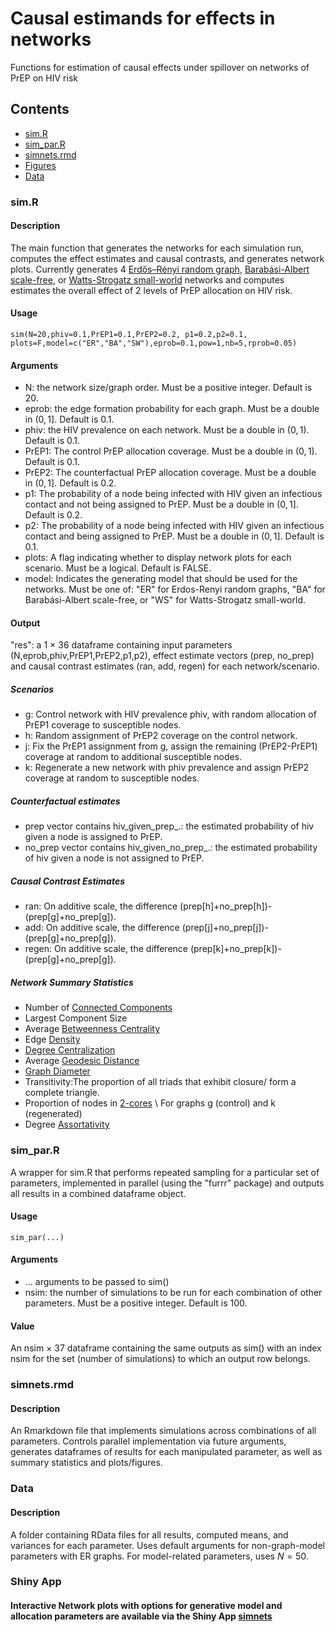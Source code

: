 # Causal estimands for effects in networks
Functions for estimation of causal effects under spillover on networks of PrEP on HIV risk
## Contents 
* [sim.R](/sim.R)
* [sim_par.R](/sim_par.R)
* [simnets.rmd](/simnets.rmd)
* [Figures](/Figures)
* [Data](/Data)
### sim.R
#### Description
The main function that generates the networks for each simulation run, computes the effect estimates and causal contrasts, and generates network plots.
Currently generates 4 [Erdős–Rényi random graph](https://en.wikipedia.org/wiki/Erd%C5%91s%E2%80%93R%C3%A9nyi_model), [Barabási-Albert scale-free](https://en.wikipedia.org/wiki/Barab%C3%A1si%E2%80%93Albert_model), or [Watts-Strogatz small-world](https://en.wikipedia.org/wiki/Watts%E2%80%93Strogatz_model) networks and computes estimates the overall effect of 2 levels of PrEP allocation on HIV risk.
#### Usage
```{r}
sim(N=20,phiv=0.1,PrEP1=0.1,PrEP2=0.2, p1=0.2,p2=0.1, plots=F,model=c("ER","BA","SW"),eprob=0.1,pow=1,nb=5,rprob=0.05)
```
#### Arguments
* N: the network size/graph order. Must be a positive integer. Default is 20.
* eprob: the edge formation probability for each graph. Must be a double in $(0,1]$. Default is 0.1.
* phiv: the HIV prevalence on each network. Must be a double in $(0,1)$. Default is 0.1.
* PrEP1: The control PrEP allocation coverage. Must be a double in $(0,1)$. Default is 0.1.
* PrEP2: The counterfactual PrEP allocation coverage. Must be a double in $(0,1]$. Default is 0.2.
* p1: The probability of a node being infected with HIV given an infectious contact and not being assigned to PrEP. Must be a double in $(0,1]$. Default is 0.2.
* p2: The probability of a node being infected with HIV given an infectious contact and being assigned to PrEP. Must be a double in $(0,1]$. Default is 0.1.
* plots: A flag indicating whether to display network plots for each scenario. Must be a logical. Default is FALSE.
* model: Indicates the generating model that should be used for the networks. Must be one of: "ER" for Erdos-Renyi random graphs, "BA" for Barabási-Albert scale-free, or "WS" for Watts-Strogatz small-world.  

#### Output 
"res": a 1 $\times$ 36 dataframe containing input parameters (N,eprob,phiv,PrEP1,PrEP2,p1,p2), 
effect estimate vectors (prep, no_prep) and causal contrast estimates (ran, add, regen) for each network/scenario.
##### Scenarios
* g: Control network with HIV prevalence phiv, with random allocation of PrEP1 coverage to susceptible nodes. 
* h: Random assignment of PrEP2 coverage on the control network.
* j: Fix the PrEP1 assignment from g, assign the remaining (PrEP2-PrEP1) coverage at random to additional susceptible nodes.
* k: Regenerate a new network with phiv prevalence and assign PrEP2 coverage at random to susceptible nodes. 
##### Counterfactual estimates
* prep vector contains hiv_given_prep_.: the estimated probability of hiv given a node is assigned to PrEP.
* no_prep vector contains hiv_given_no_prep_.:  the estimated probability of hiv given a node is not assigned to PrEP.

##### Causal Contrast Estimates
* ran: On additive scale, the difference (prep[h]+no_prep[h])-(prep[g]+no_prep[g]).
* add: On additive scale, the difference (prep[j]+no_prep[j])-(prep[g]+no_prep[g]).
* regen: On additive scale, the difference (prep[k]+no_prep[k])-(prep[g]+no_prep[g]).
##### Network Summary Statistics
* Number of [Connected Components](https://en.wikipedia.org/wiki/Component_(graph_theory))
* Largest Component Size
* Average [Betweenness Centrality](https://en.wikipedia.org/wiki/Betweenness_centrality)
* Edge [Density](https://en.wikipedia.org/wiki/Dense_graph)
* [Degree Centralization](https://en.wikipedia.org/wiki/Centrality#Degree_centrality)
* Average [Geodesic Distance](https://en.wikipedia.org/wiki/Distance_(graph_theory))
* [Graph Diameter](https://en.wikipedia.org/wiki/Distance_(graph_theory))
* Transitivity:The proportion of all triads that exhibit closure/ form a complete triangle.
* Proportion of nodes in [2-cores](https://en.wikipedia.org/wiki/Degeneracy_(graph_theory)#k-Cores) \
For graphs g (control) and k (regenerated)
* Degree [Assortativity](https://en.wikipedia.org/wiki/Assortativity)
### sim_par.R
A wrapper for sim.R that performs repeated sampling for a particular set of parameters, implemented in parallel (using the "furrr" package) and outputs all results in a combined dataframe object.
#### Usage
```{r}
sim_par(...)
```
#### Arguments
* ... arguments to be passed to sim()
* nsim: the number of simulations to be run for each combination of other parameters. Must be a positive integer. Default is 100.
#### Value
An nsim $\times$ 37 dataframe containing the same outputs as sim() with an index nsim for the set (number of simulations) to which an output row belongs.
### simnets.rmd 
#### Description
An Rmarkdown file that implements simulations across combinations of all parameters. Controls parallel implementation via future arguments, generates dataframes of results for each manipulated parameter, as well as summary statistics and plots/figures.

### Data 
#### Description 
A folder containing RData files for all results, computed means, and variances for each parameter. Uses default arguments for non-graph-model parameters with ER graphs. For model-related parameters, uses $N=50$.
### Shiny App
####  Interactive Network plots with options for generative model and allocation parameters are available via the Shiny App [simnets](http://nico-dangelo.shinyapps.io/simnets?_ga=2.198510827.570187884.1665692175-808405130.1665692175) 
